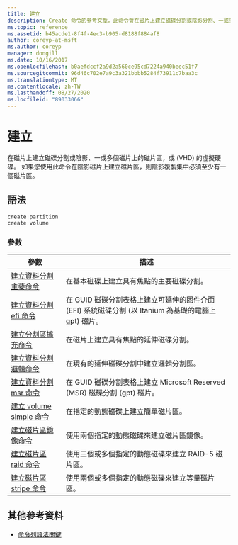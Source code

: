 ```yaml
---
title: 建立
description: Create 命令的參考文章，此命令會在磁片上建立磁碟分割或陰影分割、一或多個磁片上的磁片區，或虛擬硬碟 (VHD) 。
ms.topic: reference
ms.assetid: b45acde1-8f4f-4ec3-b905-d8188f884af8
author: coreyp-at-msft
ms.author: coreyp
manager: dongill
ms.date: 10/16/2017
ms.openlocfilehash: b0aefdccf2a9d2a560ce95cd7224a940beec51f7
ms.sourcegitcommit: 96d46c702e7a9c3a321bbbb5284f73911c7baa3c
ms.translationtype: MT
ms.contentlocale: zh-TW
ms.lasthandoff: 08/27/2020
ms.locfileid: "89033066"
---
```

# <a name="create"></a>建立

在磁片上建立磁碟分割或陰影、一或多個磁片上的磁片區，或 (VHD) 的虛擬硬碟。 如果您使用此命令在陰影磁片上建立磁片區，則陰影複製集中必須至少有一個磁片區。

## <a name="syntax"></a>語法

```
create partition
create volume
```

### <a name="parameters"></a>參數

| 參數 | 描述 |
| --------- | ----------- |
| [建立資料分割主要命令](create-partition-primary.md) | 在基本磁碟上建立具有焦點的主要磁碟分割。 |
| [建立資料分割 efi 命令](create-partition-efi.md) | 在 GUID 磁碟分割表格上建立可延伸的固件介面 (EFI) 系統磁碟分割 (以 Itanium 為基礎的電腦上 gpt) 磁片。 |
| [建立分割區擴充命令](create-partition-extended.md) | 在磁片上建立具有焦點的延伸磁碟分割。 |
| [建立資料分割邏輯命令](create-partition-logical.md) | 在現有的延伸磁碟分割中建立邏輯分割區。 |
| [建立資料分割 msr 命令](create-partition-msr.md) | 在 GUID 磁碟分割表格上建立 Microsoft Reserved (MSR) 磁碟分割 (gpt) 磁片。 |
| [建立 volume simple 命令](create-volume-simple.md) | 在指定的動態磁碟上建立簡單磁片區。 |
| [建立磁片區鏡像命令](create-volume-mirror.md) | 使用兩個指定的動態磁碟來建立磁片區鏡像。 |
| [建立磁片區 raid 命令](create-volume-raid.md) | 使用三個或多個指定的動態磁碟來建立 RAID-5 磁片區。 |
| [建立磁片區 stripe 命令](create-volume-stripe.md) | 使用兩個或多個指定的動態磁碟來建立等量磁片區。 |

## <a name="additional-references"></a>其他參考資料

- [命令列語法關鍵](command-line-syntax-key.md)
